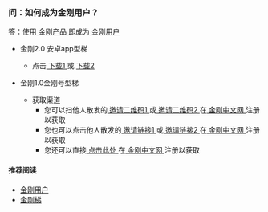 ### 问：如何成为金刚用户？

答：使用[ 金刚产品 ](https://a2zitpro.github.io/web/dlb)即成为[ 金刚用户 ](https://a2zitpro.github.io/web/kkuser)

- 金刚2.0 安卓app型梯
  - 点击[ 下载1 ](https://github.com/a2zitpro/client/releases/download/latest/app-prod-release.apk) 或 [ 下载2 ](https://myfasttrack.org/midman/dl_an_1358.php)

- 金刚1.0金刚号型梯
  - 获取渠道
    - 您可以扫他人散发的[ 邀请二维码1 ](https://a2zitpro.github.io/web/邀请二维码-广告商)或[ 邀请二维码2 ](https://a2zitpro.github.io/web/邀请二维码-推荐人)在[ 金刚中文网 ](https://a2zitpro.github.io/web/kksitecn)注册以获取
    - 您也可以点击他人散发的[ 邀请链接1 ](https://a2zitpro.github.io/web/邀请链接-广告商) 或[ 邀请链接2 ](https://a2zitpro.github.io/web/邀请链接-推荐人)在[ 金刚中文网 ](https://a2zitpro.github.io/web/kksitecn)注册以获取
    - 您还可以直接[ 点击此处 ](https://www.atozitpro.net/zh/register/)在[ 金刚中文网 ](https://a2zitpro.github.io/web/kksitecn)注册以获取

#### 推荐阅读
- [金刚用户](https://a2zitpro.github.io/web/list_kkuser)
- [金刚梯](https://a2zitpro.github.io/web/dlb)
